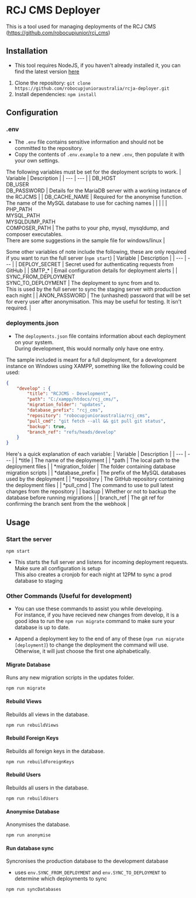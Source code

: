 # RCJ CMS Deployer

This is a tool used for managing deployments of the RCJ CMS (https://github.com/robocupjunior/rcj_cms)

## Installation

- This tool requires NodeJS, if you haven't already installed it, you can find the latest version [here](https://nodejs.org/en/download)
1. Clone the repository: `git clone https://github.com/robocupjunioraustralia/rcja-deployer.git`
2. Install dependencies: `npm install`

## Configuration

### .env

- The `.env` file contains sensitive information and should not be committed to the repository.
- Copy the contents of `.env.example` to a new `.env`, then populate it with your own settings. 

The following variables must be set for the deployment scripts to work.
| Variable | Description |
| --- | --- |
| DB_HOST<br>DB_USER<br>DB_PASSWORD | Details for the MariaDB server with a working instance of the RCJCMS |
| DB_CACHE_NAME | Required for the anonymise function.<br>The name of the MySQL database to use for caching names |
| | |
| PHP_PATH<br>MYSQL_PATH<br>MYSQLDUMP_PATH<br>COMPOSER_PATH | The paths to your php, mysql, mysqldump, and composer executables.<br>There are some suggestions in the sample file for windows/linux |

Some other variables of note include the following, these are only required if you want to run the full server (`npm start`)
| Variable | Description |
| --- | --- |
| DEPLOY_SECRET | Secret used for authenticating requests from GitHub |
| SMTP_* | Email configuration details for deployment alerts |
| SYNC_FROM_DEPLOYMENT<br>SYNC_TO_DEPLOYMENT | The deployment to sync from and to.<br>This is used by the full server to sync the staging server with production each night |
| ANON_PASSWORD | The (unhashed) password that will be set for every user after anonymisation. This may be useful for testing. It isn't required. |

### deployments.json

- The `deployments.json` file contains information about each deployment on your system.\
During development, this would normally only have one entry.

The sample included is meant for a full deployment, for a development instance on Windows using XAMPP, something like the following could be used:
```json
{
    "develop" : {
        "title": "RCJCMS - Development",
        "path": "C:/xampp/htdocs/rcj_cms/",
        "migration_folder": "updates",
        "database_prefix": "rcj_cms",
        "repository": "robocupjunioraustralia/rcj_cms",
        "pull_cmd": "git fetch --all && git pull git status",
        "backup": true,
        "branch_ref": "refs/heads/develop"
    }
}
```

Here's a quick explanation of each variable:
| Variable | Description |
| --- | --- |
| *title | The name of the deployment |
| *path | The local path to the deployment files |
| *migration_folder | The folder containing database migration scripts |
| *database_prefix | The prefix of the MySQL databases used by the deployment |
| *repository | The GitHub repository containing the deployment files |
| *pull_cmd | The command to use to pull latest changes from the repository |
| backup | Whether or not to backup the database before running migrations |
| branch_ref | The git ref for confirming the branch sent from the the webhook |


## Usage

### Start the server
```
npm start
```

- This starts the full server and listens for incoming deployment requests. Make sure all configuration is setup \
This also creates a cronjob for each night at 12PM to sync a prod database to staging

### Other Commands (Useful for development)

- You can use these commands to assist you while developing.\
For instance, if you have recieved new changes from develop, it is a good idea to run the `npm run migrate` command to make sure your database is up to date.

- Append a deployment key to the end of any of these (`npm run migrate [deployment]`) to change the deployment the command will use. Otherwise, it will just choose the first one alphabetically.

#### Migrate Database

Runs any new migration scripts in the updates folder.
```
npm run migrate
```

#### Rebuild Views

Rebuilds all views in the database.
```
npm run rebuildViews 
```

#### Rebuild Foreign Keys

Rebuilds all foreign keys in the database.
```
npm run rebuildForeignKeys 
```

#### Rebuild Users

Rebuilds all users in the database.
```
npm run rebuildUsers 
```

#### Anonymise Database

Anonymises the database.
```
npm run anonymise
```

#### Run database sync

Syncronises the production database to the development database
- uses `env.SYNC_FROM_DEPLOYMENT` and `env.SYNC_TO_DEPLOYMENT` to determine which deployments to sync
```
npm run syncDatabases
```
